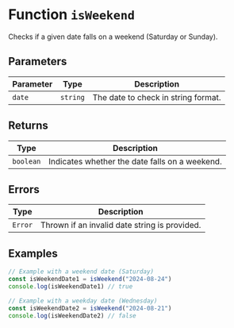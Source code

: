 # Function `isWeekend`

Checks if a given date falls on a weekend (Saturday or Sunday).

## Parameters

| Parameter | Type     | Description                         |
| --------- | -------- | ----------------------------------- |
| `date`    | `string` | The date to check in string format. |

## Returns

| Type      | Description                                    |
| --------- | ---------------------------------------------- |
| `boolean` | Indicates whether the date falls on a weekend. |

## Errors

| Type    | Description                                   |
| ------- | --------------------------------------------- |
| `Error` | Thrown if an invalid date string is provided. |

## Examples

```typescript
// Example with a weekend date (Saturday)
const isWeekendDate1 = isWeekend("2024-08-24")
console.log(isWeekendDate1) // true

// Example with a weekday date (Wednesday)
const isWeekendDate2 = isWeekend("2024-08-21")
console.log(isWeekendDate2) // false
```
